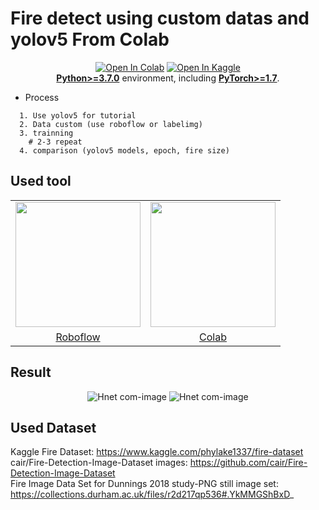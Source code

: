 # Fire detect using custom datas and yolov5 From Colab
<div align="center">
  
<a href="https://colab.research.google.com/github/ultralytics/yolov5/blob/master/tutorial.ipynb"><img src="https://colab.research.google.com/assets/colab-badge.svg" alt="Open In Colab"></a>
<a href="https://www.kaggle.com/ultralytics/yolov5"><img src="https://kaggle.com/static/images/open-in-kaggle.svg" alt="Open In Kaggle"></a><br>
[**Python>=3.7.0**](https://www.python.org/) environment, including
[**PyTorch>=1.7**](https://pytorch.org/get-started/locally/).
  
</div>

- Process</br>
```
  1. Use yolov5 for tutorial
  2. Data custom (use roboflow or labelimg)
  3. trainning
    # 2-3 repeat
  4. comparison (yolov5 models, epoch, fire size)
```
## Used tool
<div align="center">
<table>
  <tr>
    <td>
      <img src="https://user-images.githubusercontent.com/54761791/161767737-e51233b9-232b-42e2-b0fc-6c02340f29c2.jpg" width="200" height="200"/>
    </td>
    <td>
      <img src="https://user-images.githubusercontent.com/54761791/161767484-6b17a39d-b6bf-416a-9b79-b14f49c00187.png" width="200" height="200"/>
    </td>
  </tr>
  <tr>
    <td align="center">
      <a href="https://roboflow.com/">Roboflow</a>
    </td>
    <td align="center">
      <a href="https://colab.research.google.com/?utm_source=scs-index">Colab</a>
    </td>
  </tr>
</table>
</div>


## Result
<div align="center">

![Hnet com-image](https://user-images.githubusercontent.com/54761791/161439236-73a6c044-75f6-462e-8dde-cdaef96fc75c.gif)
![Hnet com-image](https://user-images.githubusercontent.com/54761791/161438769-097e2fea-6f0a-4494-b4dc-e8cba4541bba.gif)
  
</div>


## Used Dataset
Kaggle Fire Dataset: https://www.kaggle.com/phylake1337/fire-dataset </br>
cair/Fire-Detection-Image-Dataset images: https://github.com/cair/Fire-Detection-Image-Dataset</br>
Fire Image Data Set for Dunnings 2018 study-PNG still image set: https://collections.durham.ac.uk/files/r2d217qp536#.YkMMGShBxD_ </br>
